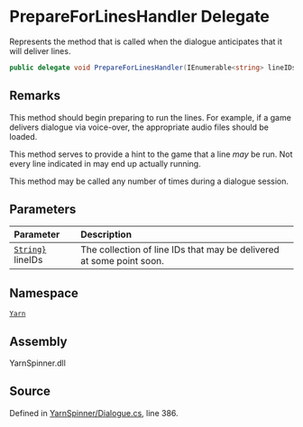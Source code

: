 <!-- This file was generated by a tool. Do not edit this file by hand. -->

# PrepareForLinesHandler Delegate

Represents the method that is called when the dialogue anticipates
that it will deliver lines.


```csharp
public delegate void PrepareForLinesHandler(IEnumerable<string> lineIDs);
```
## Remarks

This method should begin preparing to run the lines. For example,
if a game delivers dialogue via voice-over, the appropriate audio
files should be loaded.

This method serves to provide a hint to the game that a line _may_
be run. Not every line indicated in  may
end up actually running.

This method may be called any number of times during a dialogue
session.


## Parameters
|Parameter|Description|
|:---|:---|
|[`String}`](https://docs.microsoft.com/dotnet/api/System.Collections.Generic.IEnumerable{System.String}) lineIDs|The collection of line IDs that may be delivered at some point soon.|


## Namespace
[`Yarn`](/api/csharp/yarn/README.md)

## Assembly
YarnSpinner.dll

## Source
Defined in [YarnSpinner/Dialogue.cs](https://github.com/YarnSpinnerTool/YarnSpinner//blob/develop/YarnSpinner/Dialogue.cs#L386), line 386.
